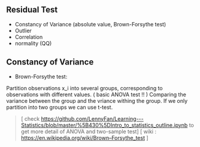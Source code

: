 ## Residual Test
- Constancy of Variance (absolute value, Brown-Forsythe test)
- Outlier 
- Correlation 
- normality (QQ)

## Constancy of Variance
- Brown-Forsythe test:

Partition observations x_i into several groups, corresponding to observations with different values. ( basic ANOVA test !! ) 
Comparing the variance between the group and the vriance withing the group. If we only partition into two groups we can use t-test. 

> [ check https://github.com/LennyFan/Learning---Statistics/blob/master/%5B430%5DIntro_to_statistics_outline.ipynb to get more detail of ANOVA and two-sample test]
> [ wiki : https://en.wikipedia.org/wiki/Brown–Forsythe_test ]

